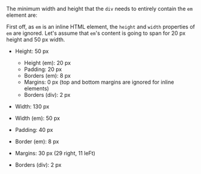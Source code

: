 The minimum width and height that the `div` needs to entirely contain the `em` element are:

First off, as `em` is an inline HTML element, the `height` and `width` properties of `em` are ignored.
Let's assume that  `em`'s content is going to span for 20 px height and 50 px width.

- Height: 50 px
  - Height (em): 20 px
  - Padding: 20 px
  - Borders (em): 8 px
  - Margins: 0 px (top and bottom margins are ignored for inline elements)
  - Borders (div): 2 px

-  Width: 130 px
  - Width (em): 50 px
  - Padding: 40 px
  - Border (em): 8 px
  - Margins: 30 px (29 right, 11 leFt)
  - Borders (div): 2 px
